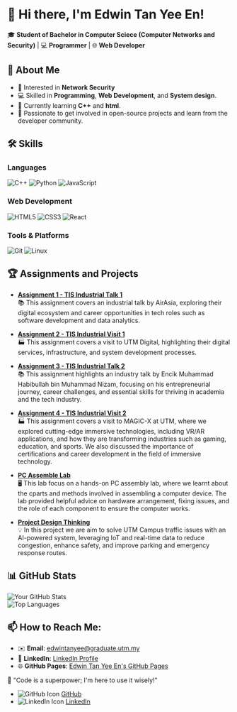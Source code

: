 # 👋 Hi there, I'm Edwin Tan Yee En!

🎓 **Student of Bachelor in Computer Sciece (Computer Networks and Security)** | 💻 **Programmer** | 🌐 **Web Developer**  

## 🚀 About Me
- 🔐 Interested in **Network Security**   
- 💻 Skilled in **Programming**, **Web Development**, and **System design**.  
- 🌱 Currently learning **C++** and **html**.  
- 🌟 Passionate to get involved in open-source projects and learn from the developer community.

## 🛠️ Skills

### **Languages**
![C++](https://img.shields.io/badge/-C++-00599C?logo=c%2B%2B&logoColor=white&style=flat)
![Python](https://img.shields.io/badge/-Python-3776AB?logo=python&logoColor=white&style=flat)
![JavaScript](https://img.shields.io/badge/-JavaScript-F7DF1E?logo=javascript&logoColor=black&style=flat)

### **Web Development**
![HTML5](https://img.shields.io/badge/-HTML5-E34F26?logo=html5&logoColor=white&style=flat)
![CSS3](https://img.shields.io/badge/-CSS3-1572B6?logo=css3&logoColor=white&style=flat)
![React](https://img.shields.io/badge/-React-61DAFB?logo=react&logoColor=black&style=flat)

### **Tools & Platforms**
![Git](https://img.shields.io/badge/-Git-F05032?logo=git&logoColor=white&style=flat)
![Linux](https://img.shields.io/badge/-Linux-FCC624?logo=linux&logoColor=black&style=flat)

## 🏆 Assignments and Projects

- [**Assignment 1 - TIS Industrial Talk 1**](https://github.com/Edwin0519/Assignment-1-TIS-Industrial-Talk-1)  
  📚 This assignment covers an industrial talk by AirAsia, exploring their digital ecosystem and career opportunities in tech roles such as software development and data analytics.

- [**Assignment 2 - TIS Industrial Visit 1**](https://github.com/Edwin0519/Assignment-2-TIS-Industrial-Visit-1)  
  🏭 This assignment covers a visit to UTM Digital, highlighting their digital services, infrastructure, and system development processes.

- [**Assignment 3 - TIS Industrial Talk 2**](https://github.com/Edwin0519/Assignment-3-TIS-Industrial-Talk-2)  
  📚 This assignment highlights an industry talk by Encik Muhammad Habibullah bin Muhammad Nizam, focusing on his entrepreneurial journey, career challenges, and essential skills for thriving in academia and the tech industry.

- [**Assignment 4 - TIS Industrial Visit 2**](https://github.com/Edwin0519/Assignment-4-TIS-Industrial-Visit-2)  
  🏭 This assignment covers a visit to MAGIC-X at UTM, where we explored cutting-edge immersive technologies, including VR/AR applications, and how they are transforming industries such as gaming, education, and sports. We also discussed the importance of certifications and career development in the field of immersive technology.

- [**PC Assemble Lab**](https://github.com/Edwin0519/PC-Assemble-Lab)  
  🖥️ This lab focus on a hands-on PC assembly lab, where we learnt about the cparts and methods involved in assembling a computer device. The lab provided helpful advice on hardware arrangement, fixing issues, and the role of each component to ensure the computer works.

- [**Project Design Thinking**](https://github.com/Edwin0519/Project-Design-Thinking)  
  💡 In this project we are aim to solve UTM Campus traffic issues with an AI-powered system, leveraging IoT and real-time data to reduce congestion, enhance safety, and improve parking and emergency response routes.
## 📊 GitHub Stats

![Your GitHub Stats](https://github-readme-stats.vercel.app/api?username=Edwin0519&show_icons=true&theme=radical)  
![Top Languages](https://github-readme-stats.vercel.app/api/top-langs/?username=Edwin0519&layout=compact&theme=radical)

## 📫 How to Reach Me:
- ✉️ **Email**: [edwintanyee@graduate.utm.my](mailto:edwintanyee@graduate.utm.my)
- 🔗 **LinkedIn**: [LinkedIn Profile](https://www.linkedin.com/in/edwin-yee-en-tan-109a62343/)
- 🌐 **GitHub Pages**: [Edwin Tan Yee En's GitHub Pages](https://Edwin0519.github.io)

💬 "Code is a superpower; I'm here to use it wisely!"  


- ![GitHub Icon](https://img.shields.io/badge/Edwin0519-GitHub-black?logo=github&logoColor=white&style=flat) [GitHub](https://github.com/Edwin0519)
- ![LinkedIn Icon](https://img.shields.io/badge/Edwin_Tan_Yee_En-LinkedIn-blue?logo=linkedin&logoColor=white&style=flat) [LinkedIn](https://www.linkedin.com/in/edwin-yee-en-tan-109a62343/)

